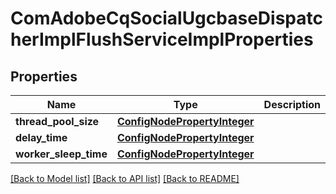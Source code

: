 # ComAdobeCqSocialUgcbaseDispatcherImplFlushServiceImplProperties

## Properties
Name | Type | Description | Notes
------------ | ------------- | ------------- | -------------
**thread_pool_size** | [**ConfigNodePropertyInteger**](ConfigNodePropertyInteger.md) |  | [optional] 
**delay_time** | [**ConfigNodePropertyInteger**](ConfigNodePropertyInteger.md) |  | [optional] 
**worker_sleep_time** | [**ConfigNodePropertyInteger**](ConfigNodePropertyInteger.md) |  | [optional] 

[[Back to Model list]](../README.md#documentation-for-models) [[Back to API list]](../README.md#documentation-for-api-endpoints) [[Back to README]](../README.md)


